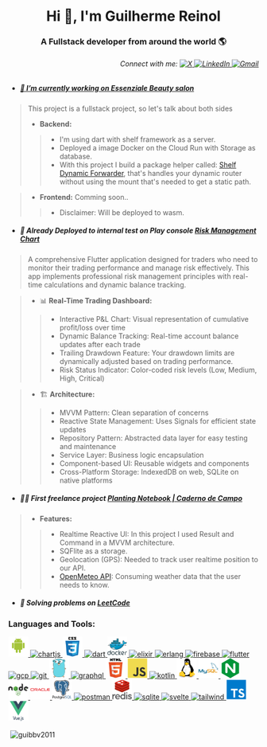 <h1 align="center">Hi 👋, I'm Guilherme Reinol</h1>
<h3 align="center">A Fullstack developer from around the world 🌎 </h3> 
<h6 align="right">Connect with me: <a href="https://x.com/atomic_gui"> <img width="14" height="14" alt="X" src="https://github.com/user-attachments/assets/aae1e27f-c22d-4f89-bb30-c2f86d5d370a" /> <a href="https://www.linkedin.com/in/guilherme-henrique-dos-santos-reinol-016153b2/"> <img width="14" height="14" alt="LinkedIn" src="https://github.com/user-attachments/assets/2caeb6b0-122b-4810-acd9-859a6fb6446a" /> <a href="guibbv2011@gmail.com"> <img width="14" height="14" alt="Gmail" src="https://github.com/user-attachments/assets/d612083b-088f-4012-930b-a4d21bcaab9d" />
</h6>

* ##### 🔭 I’m currently working on [Essenziale Beauty salon](https://github.com/guibbv2011/essenziale)
> This project is a fullstack project, so let's talk about both sides
> * **Backend:**
>> - I'm using dart with shelf framework as a server.
>> - Deployed a image Docker on the Cloud Run with Storage as database.
>> - With this project I build a package helper called: [Shelf Dynamic Forwarder](https://pub.dev/packages/shelf_dynamic_forwarder), that's handles your dynamic router without using the mount that's needed to get a static path.

> * **Frontend:** Comming soon..
>> - Disclaimer: Will be deployed to wasm.

* ##### 🧪 Already Deployed to internal test on Play console [Risk Management Chart](https://github.com/guibbv2011/Risk-Management-Chart)
> A comprehensive Flutter application designed for traders who need to monitor their trading performance and manage risk effectively. This app implements professional risk management principles with real-time calculations and dynamic balance tracking.

> * 📊 **Real-Time Trading Dashboard:**
>> - Interactive P&L Chart: Visual representation of cumulative profit/loss over time
>> - Dynamic Balance Tracking: Real-time account balance updates after each trade
>> - Trailing Drawdown Feature: Your drawdown limits are dynamically adjusted based on trading performance.
>> - Risk Status Indicator: Color-coded risk levels (Low, Medium, High, Critical)

> * 🏗️ **Architecture:**
>> - MVVM Pattern: Clean separation of concerns
>> - Reactive State Management: Uses Signals for efficient state updates
>> - Repository Pattern: Abstracted data layer for easy testing and maintenance
>> - Service Layer: Business logic encapsulation
>> - Component-based UI: Reusable widgets and components
>> - Cross-Platform Storage: IndexedDB on web, SQLite on native platforms

* ##### 👨‍💻 First freelance project [Planting Notebook | Caderno de Campo](https://github.com/guibbv2011/caderno_de_campo/tree/changes_to_overview_feature/lib)
> * **Features:**
>> - Realtime Reactive UI: In this project I used Result and Command in a MVVM architecture.
>> - SQFlite as a storage.
>> - Geolocation (GPS): Needed to track user realtime position to our API.
>> - [OpenMeteo API](https://open-meteo.com/): Consuming weather data that the user needs to know.

- ##### 🧠 Solving problems on [LeetCode](https://leetcode.com/u/guibbv2011/)

    
<h3 align="left">Languages and Tools:</h3>
<p align="left"> <a href="https://developer.android.com" target="_blank" rel="noreferrer"> <img src="https://raw.githubusercontent.com/devicons/devicon/master/icons/android/android-original-wordmark.svg" alt="android" width="40" height="40"/> </a> <a href="https://www.chartjs.org" target="_blank" rel="noreferrer"> <img src="https://www.chartjs.org/media/logo-title.svg" alt="chartjs" width="40" height="40"/> </a> <a href="https://www.w3schools.com/css/" target="_blank" rel="noreferrer"> <img src="https://raw.githubusercontent.com/devicons/devicon/master/icons/css3/css3-original-wordmark.svg" alt="css3" width="40" height="40"/> </a> <a href="https://dart.dev" target="_blank" rel="noreferrer"> <img src="https://www.vectorlogo.zone/logos/dartlang/dartlang-icon.svg" alt="dart" width="40" height="40"/> </a> <a href="https://www.docker.com/" target="_blank" rel="noreferrer"> <img src="https://raw.githubusercontent.com/devicons/devicon/master/icons/docker/docker-original-wordmark.svg" alt="docker" width="40" height="40"/> </a> <a href="https://elixir-lang.org" target="_blank" rel="noreferrer"> <img src="https://www.vectorlogo.zone/logos/elixir-lang/elixir-lang-icon.svg" alt="elixir" width="40" height="40"/> </a> <a href="https://www.erlang.org/" target="_blank" rel="noreferrer"> <img src="https://www.vectorlogo.zone/logos/erlang/erlang-official.svg" alt="erlang" width="40" height="40"/> </a> <a href="https://firebase.google.com/" target="_blank" rel="noreferrer"> <img src="https://www.vectorlogo.zone/logos/firebase/firebase-icon.svg" alt="firebase" width="40" height="40"/> </a> <a href="https://flutter.dev" target="_blank" rel="noreferrer"> <img src="https://www.vectorlogo.zone/logos/flutterio/flutterio-icon.svg" alt="flutter" width="40" height="40"/> </a> <a href="https://cloud.google.com" target="_blank" rel="noreferrer"> <img src="https://www.vectorlogo.zone/logos/google_cloud/google_cloud-icon.svg" alt="gcp" width="40" height="40"/> </a> <a href="https://git-scm.com/" target="_blank" rel="noreferrer"> <img src="https://www.vectorlogo.zone/logos/git-scm/git-scm-icon.svg" alt="git" width="40" height="40"/> </a> <a href="https://golang.org" target="_blank" rel="noreferrer"> <img src="https://raw.githubusercontent.com/devicons/devicon/master/icons/go/go-original.svg" alt="go" width="40" height="40"/> </a> <a href="https://graphql.org" target="_blank" rel="noreferrer"> <img src="https://www.vectorlogo.zone/logos/graphql/graphql-icon.svg" alt="graphql" width="40" height="40"/> </a> <a href="https://www.w3.org/html/" target="_blank" rel="noreferrer"> <img src="https://raw.githubusercontent.com/devicons/devicon/master/icons/html5/html5-original-wordmark.svg" alt="html5" width="40" height="40"/> </a> <a href="https://developer.mozilla.org/en-US/docs/Web/JavaScript" target="_blank" rel="noreferrer"> <img src="https://raw.githubusercontent.com/devicons/devicon/master/icons/javascript/javascript-original.svg" alt="javascript" width="40" height="40"/> </a> <a href="https://kotlinlang.org" target="_blank" rel="noreferrer"> <img src="https://www.vectorlogo.zone/logos/kotlinlang/kotlinlang-icon.svg" alt="kotlin" width="40" height="40"/> </a> <a href="https://www.linux.org/" target="_blank" rel="noreferrer"> <img src="https://raw.githubusercontent.com/devicons/devicon/master/icons/linux/linux-original.svg" alt="linux" width="40" height="40"/> </a> <a href="https://www.mysql.com/" target="_blank" rel="noreferrer"> <img src="https://raw.githubusercontent.com/devicons/devicon/master/icons/mysql/mysql-original-wordmark.svg" alt="mysql" width="40" height="40"/> </a> <a href="https://www.nginx.com" target="_blank" rel="noreferrer"> <img src="https://raw.githubusercontent.com/devicons/devicon/master/icons/nginx/nginx-original.svg" alt="nginx" width="40" height="40"/> </a> <a href="https://nodejs.org" target="_blank" rel="noreferrer"> <img src="https://raw.githubusercontent.com/devicons/devicon/master/icons/nodejs/nodejs-original-wordmark.svg" alt="nodejs" width="40" height="40"/> </a> <a href="https://www.oracle.com/" target="_blank" rel="noreferrer"> <img src="https://raw.githubusercontent.com/devicons/devicon/master/icons/oracle/oracle-original.svg" alt="oracle" width="40" height="40"/> </a> <a href="https://www.postgresql.org" target="_blank" rel="noreferrer"> <img src="https://raw.githubusercontent.com/devicons/devicon/master/icons/postgresql/postgresql-original-wordmark.svg" alt="postgresql" width="40" height="40"/> </a> <a href="https://postman.com" target="_blank" rel="noreferrer"> <img src="https://www.vectorlogo.zone/logos/getpostman/getpostman-icon.svg" alt="postman" width="40" height="40"/> </a> <a href="https://redis.io" target="_blank" rel="noreferrer"> <img src="https://raw.githubusercontent.com/devicons/devicon/master/icons/redis/redis-original-wordmark.svg" alt="redis" width="40" height="40"/> </a> <a href="https://www.sqlite.org/" target="_blank" rel="noreferrer"> <img src="https://www.vectorlogo.zone/logos/sqlite/sqlite-icon.svg" alt="sqlite" width="40" height="40"/> </a> <a href="https://svelte.dev" target="_blank" rel="noreferrer"> <img src="https://upload.wikimedia.org/wikipedia/commons/1/1b/Svelte_Logo.svg" alt="svelte" width="40" height="40"/> </a> <a href="https://tailwindcss.com/" target="_blank" rel="noreferrer"> <img src="https://www.vectorlogo.zone/logos/tailwindcss/tailwindcss-icon.svg" alt="tailwind" width="40" height="40"/> </a> <a href="https://www.typescriptlang.org/" target="_blank" rel="noreferrer"> <img src="https://raw.githubusercontent.com/devicons/devicon/master/icons/typescript/typescript-original.svg" alt="typescript" width="40" height="40"/> </a> <a href="https://vuejs.org/" target="_blank" rel="noreferrer"> <img src="https://raw.githubusercontent.com/devicons/devicon/master/icons/vuejs/vuejs-original-wordmark.svg" alt="vuejs" width="40" height="40"/> </a> </p>

<p>&nbsp;<img align="center" src="https://github-readme-stats.vercel.app/api?username=guibbv2011&show_icons=true&locale=en" alt="guibbv2011" /></p>


